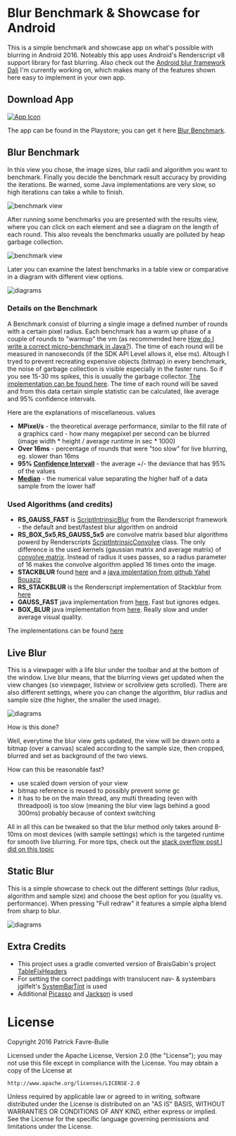 
# Blur Benchmark & Showcase for Android

This is a simple benchmark and showcase app on what's possible with blurring in Android 2016. Noteably this app uses Android's Renderscript v8 support library for fast blurring.
Also check out the [Android blur framework Dali](https://github.com/patrickfav/Dali) I'm currently working on, which makes many of the features shown here easy to implement in your own app.

## Download App

[![App Icon](http://developer.android.com/images/brand/en_app_rgb_wo_60.png)](https://play.google.com/store/apps/details?id=at.favre.app.blurbenchmark)

The app can be found in the Playstore; you can get it here [Blur Benchmark](https://play.google.com/store/apps/details?id=at.favre.app.blurbenchmark).

## Blur Benchmark

In this view you chose, the image sizes, blur radii and algorithm you want to benchmark. Finally you decide the benchmark result accuracy by providing the iterations. Be warned, some Java implementations are very slow, so high iterations can take a while to finish.

![benchmark view](misc/readme/readme_screen01.png)

After running some benchmarks you are presented with the results view, where you can click on each element and see a diagram on the length of each round. This also reveals the benchmarks usually are polluted by heap garbage collection.

![benchmark view](misc/readme/readme_screen02.png)

Later you can examine the latest benchmarks in a table view or comparative in a diagram with different view options. 

![diagrams](misc/readme/readme_screen03.png)

### Details on the Benchmark

A Benchmark consist of blurring a single image a defined number of rounds with a certain pixel radius. Each benchmark has a warm up
phase of a couple of rounds to "warmup" the vm (as recommended here [How do I write a correct micro-benchmark in Java?](http://stackoverflow.com/questions/504103)). The time of each round will
be measured in nanoseconds (if the SDK API Level allows it, else ms). Altough I tryed to prevent recreating expensive objects (bitmap) in every benchmark, the noise of garbage collection is visible especially in the faster runs. So if you see 15-30 ms spikes, this is usually the garbage collector. [The implementation can be found here](BlurBenchmark/src/main/java/at/favre/app/blurbenchmark/BlurBenchmarkTask.java). 
The time of each round will be saved and from this data certain simple statistic can be calculated, like average and 95% confidence intervals.

Here are the explanations of miscellaneous. values

* __MPixel/s__ - the theoretical average performance, similar to the fill rate of a graphics card - how many megapixel per second can be blurred (image width * height / average runtime in sec * 1000)
* __Over 16ms__ - percentage of rounds that were "too slow" for live blurring, eg. slower than 16ms
* __95% [Confidence Intervall](https://en.wikipedia.org/wiki/Confidence_interval)__ - the average +/- the deviance that has 95% of the values
* __[Median](https://en.wikipedia.org/wiki/Median)__ -  the numerical value separating the higher half of a data sample from the lower half


### Used Algorithms (and credits)

* __RS_GAUSS_FAST__ is [ScriptIntrinsicBlur](http://developer.android.com/reference/android/renderscript/ScriptIntrinsicBlur.html) from the Renderscript framework - the default and best/fastest blur algorithm on android
* __RS_BOX_5x5__,__RS_GAUSS_5x5__ are convolve matrix based blur algorithms powerd by Renderscripts [ScriptIntrinsicConvolve](http://developer.android.com/reference/android/renderscript/ScriptIntrinsicConvolve5x5.html) class. The only difference is the used kernels (gaussian matrix and average matrix) of [convolve matrix](http://en.wikipedia.org/wiki/Kernel_(image_processing)). Instead of radius it uses passes, so a radius parameter of 16 makes the convolve algorithm applied 16 times onto the image.
* __STACKBLUR__ found [here](http://www.quasimondo.com/StackBlurForCanvas/StackBlurDemo.html) and a [java implentation from github Yahel Bouaziz](https://github.com/PomepuyN/BlurEffectForAndroidDesign/blob/master/BlurEffect/src/com/npi/blureffect/Blur.java)
* __RS_STACKBLUR__ is the Renderscript implementation of Stackblur from [here](https://github.com/kikoso/android-stackblur/blob/master/StackBlur/src/blur.rs)
* __GAUSS_FAST__ java implementation from [here](http://stackoverflow.com/a/13436737/774398). Fast but ignores edges.
* __BOX_BLUR__ java implementation from  [here](http://stackoverflow.com/questions/8218438). Really slow and under average visual quality.

The implementations can be found [here](BlurBenchmark/src/main/java/at/favre/app/blurbenchmark/blur/algorithms)

## Live Blur

This is a viewpager with a life blur under the toolbar and at the bottom of the window. Live blur means, that the blurring views get updated when the view changes (so viewpager, listview or scrollview gets scrolled). There are also different settings, where you can change the algorithm, blur radius and sample size (the higher, the smaller the used image).

![diagrams](misc/readme/readme_screen05.png)

How is this done?

Well, everytime the blur view gets updated, the view will be drawn onto a bitmap (over a canvas) scaled according to the sample size, then cropped, blurred and set as background of the two views.

How can this be reasonable fast?

* use scaled down version of your view
* bitmap reference is reused to possibly prevent some gc
* it has to be on the main thread, any multi threading (even with threadpool) is too slow (meaning the blur view lags behind a good 300ms) probably because of context switching

All in all this can be tweaked so that the blur method only takes around 8-10ms on most devices (with sample settings) which is the targeted runtime for smooth live blurring.
For more tips, check out the [stack overflow post I did on this topic](http://stackoverflow.com/a/23119957/774398)



## Static Blur

This is a simple showcase to check out the different settings (blur radius, algorithm and sample size) and choose the best option for you (quality vs. performance). When pressing "Full redraw" it features a simple alpha blend from sharp to blur.

![diagrams](misc/readme/readme_screen06.png)



## Extra Credits

* This project uses a gradle converted version of BraisGabin's project [TableFixHeaders](https://github.com/InQBarna/TableFixHeaders)
* For setting the correct paddings with translucent nav- & systembars jgilfelt's [SystemBarTint](https://github.com/jgilfelt/SystemBarTint) is used
* Additional [Picasso](http://square.github.io/picasso/) and [Jackson](http://jackson.codehaus.org/) is used 

# License

Copyright 2016 Patrick Favre-Bulle

Licensed under the Apache License, Version 2.0 (the "License");
you may not use this file except in compliance with the License.
You may obtain a copy of the License at

    http://www.apache.org/licenses/LICENSE-2.0

Unless required by applicable law or agreed to in writing, software
distributed under the License is distributed on an "AS IS" BASIS,
WITHOUT WARRANTIES OR CONDITIONS OF ANY KIND, either express or implied.
See the License for the specific language governing permissions and
limitations under the License.